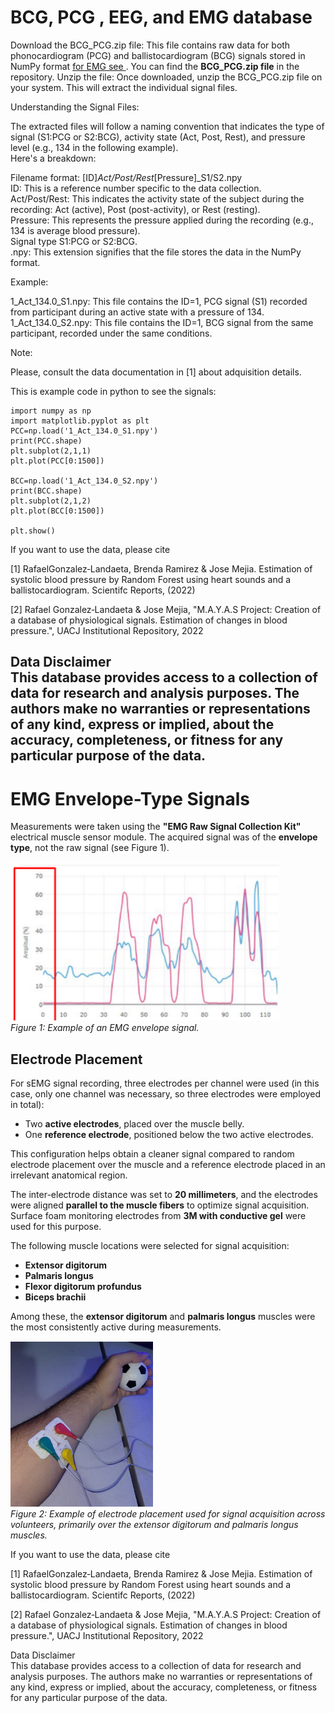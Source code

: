 # BCG, PCG , EEG, and EMG database
<!---  a database of BCG and PCG signals             -->
<!---  bcg biomedical signal database             -->
<!---  fcg biomedical signal database             
<!---
PCG, BCG raw data. 
The files contain the signals of phonocardiogram, ballistocardiogram, in numpy format.
Details of the adquisition in [1].

The signal are stored in **BCG_PCG.zip** file containing raw phonocardiogram (PCG) and ballistocardiogram (BCG) signals in NumPy format 
please search for file **BCG_PCG.zip** in the repository
unzip in your system. 
For example of use for the files called 1_Act_134.0_S1.npy and 1_Act_134.0_S1.npy 
- 1_Act_134.0_S1.npy contains the PCG
- 1_Act_134.0_S2.npy contains the BCG

  
134 is the pressure of the first person in activity

-Act activity
-Post post activity
-Rest rest
-------------------------------------
-->
Download the BCG_PCG.zip file: This file contains raw data for both phonocardiogram (PCG) and ballistocardiogram (BCG) signals stored in NumPy format [for EMG see ](#emg-envelope-type-signals). You can find the **BCG_PCG.zip file** in the  repository.
Unzip the file: Once downloaded, unzip the BCG_PCG.zip file on your system. This will extract the individual signal files.  
  
Understanding the Signal Files:
  
The extracted files will follow a naming convention that indicates the type of signal (S1:PCG or S2:BCG), activity state (Act, Post, Rest), and pressure level (e.g., 134 in the following example).   
Here's a breakdown:  
  
Filename format: [ID]_Act/Post/Rest_[Pressure]_S1/S2.npy  
ID: This is a reference number specific to the data collection.  
Act/Post/Rest: This indicates the activity state of the subject during the recording: Act (active), Post (post-activity), or Rest (resting).  
Pressure: This represents the pressure applied during the recording (e.g., 134 is average blood pressure).  
Signal type S1:PCG or S2:BCG.  
.npy: This extension signifies that the file stores the data in the NumPy format.  
  
Example:  
  
1_Act_134.0_S1.npy: This file contains the ID=1, PCG signal (S1) recorded from participant during an active state with a pressure of 134.  
1_Act_134.0_S2.npy: This file contains the ID=1, BCG signal from the same participant, recorded under the same conditions.  
  
Note:  

Please, consult the data documentation in [1] about adquisition details.  



This is example code in python to see the signals:

```
import numpy as np
import matplotlib.pyplot as plt
PCC=np.load('1_Act_134.0_S1.npy')
print(PCC.shape)
plt.subplot(2,1,1)
plt.plot(PCC[0:1500])

BCC=np.load('1_Act_134.0_S2.npy')
print(BCC.shape)
plt.subplot(2,1,2)
plt.plot(BCC[0:1500])

plt.show()
```


If you want to use the data, please cite

[1] RafaelGonzalez‑Landaeta, Brenda Ramirez & Jose Mejia. Estimation of systolic blood pressure by Random Forest using heart sounds and a ballistocardiogram. Scientifc Reports, (2022) 

[2] Rafael Gonzalez‑Landaeta & Jose Mejia, "M.A.Y.A.S Project: Creation of a database of physiological signals. Estimation of changes in blood pressure.", UACJ Institutional Repository, 2022
  
  
Data Disclaimer  
This database provides access to a collection of data for research and analysis purposes. The authors make no warranties or representations of any kind, express or implied, about the accuracy, completeness, or fitness for any particular purpose of the data.
-----------------------------------

# EMG Envelope-Type Signals

Measurements were taken using the **"EMG Raw Signal Collection Kit"** electrical muscle sensor module. The acquired signal was of the **envelope type**, not the raw signal (see Figure 1).

![EMG Envelope Signal Example](images/emg2.png)  
*Figure 1: Example of an EMG envelope signal.*

## Electrode Placement

For sEMG signal recording, three electrodes per channel were used (in this case, only one channel was necessary, so three electrodes were employed in total):  
- Two **active electrodes**, placed over the muscle belly.  
- One **reference electrode**, positioned below the two active electrodes.

This configuration helps obtain a cleaner signal compared to random electrode placement over the muscle and a reference electrode placed in an irrelevant anatomical region.

The inter-electrode distance was set to **20 millimeters**, and the electrodes were aligned **parallel to the muscle fibers** to optimize signal acquisition. Surface foam monitoring electrodes from **3M with conductive gel** were used for this purpose.

The following muscle locations were selected for signal acquisition:
- **Extensor digitorum**
- **Palmaris longus**
- **Flexor digitorum profundus**
- **Biceps brachii**

Among these, the **extensor digitorum** and **palmaris longus** muscles were the most consistently active during measurements.

![Electrode Placement Example](images/emg1.png)  
*Figure 2: Example of electrode placement used for signal acquisition across volunteers, primarily over the extensor digitorum and palmaris longus muscles.*

If you want to use the data, please cite

[1] RafaelGonzalez‑Landaeta, Brenda Ramirez & Jose Mejia. Estimation of systolic blood pressure by Random Forest using heart sounds and a ballistocardiogram. Scientifc Reports, (2022) 

[2] Rafael Gonzalez‑Landaeta & Jose Mejia, "M.A.Y.A.S Project: Creation of a database of physiological signals. Estimation of changes in blood pressure.", UACJ Institutional Repository, 2022
  
  
Data Disclaimer  
This database provides access to a collection of data for research and analysis purposes. The authors make no warranties or representations of any kind, express or implied, about the accuracy, completeness, or fitness for any particular purpose of the data.
